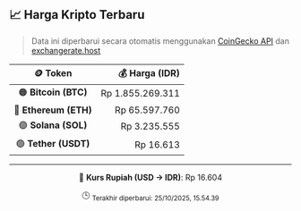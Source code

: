 

<!-- HARGA_KRIPTO -->
## 📈 Harga Kripto Terbaru

> Data ini diperbarui secara otomatis menggunakan [CoinGecko API](https://www.coingecko.com/) dan [exchangerate.host](https://exchangerate.host/)

<div align="center">

| 🪙 Token | 💰 Harga (IDR) |
|:------:|---------------:|
| 🟠 **Bitcoin (BTC)**   | Rp 1.855.269.311 |
| 🔵 **Ethereum (ETH)**  | Rp 65.597.760 |
| 🟣 **Solana (SOL)**    | Rp 3.235.555 |
| 🟢 **Tether (USDT)**   | Rp 16.613 |

---

💱 **Kurs Rupiah (USD → IDR)**: Rp 16.604

🕒 <sub>Terakhir diperbarui: 25/10/2025, 15.54.39</sub>

</div>
<!-- /HARGA_KRIPTO -->